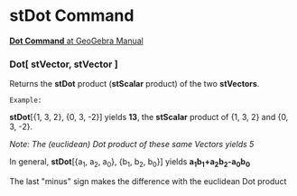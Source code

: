 # stDot Command

[<b>Dot Command</b> at GeoGebra Manual](https://wiki.geogebra.org/en/Dot_Command)

### Dot[ stVector, stVector ]
Returns the <b>stDot</b> product (<b>stScalar</b> product) of the two <b>stVectors</b>.

    Example:
    
<b>stDot</b>[{1, 3, 2}, {0, 3, -2}] yields <b>13</b>, the <b>stScalar</b> product of {1, 3, 2} and {0, 3, -2}.

<i> Note: The (euclidean) Dot product of these same Vectors yields 5 </i>

 In general,  <b>stDot</b>[{a<sub>1</sub>, a<sub>2</sub>, a<sub>0</sub>}, {b<sub>1</sub>, b<sub>2</sub>, b<sub>0</sub>}] 
 yields <b>a<sub>1</sub>b<sub>1</sub>+a<sub>2</sub>b<sub>2</sub>-a<sub>0</sub>b<sub>0</sub></b>
 
 The last "minus" sign makes the difference with the euclidean Dot product

